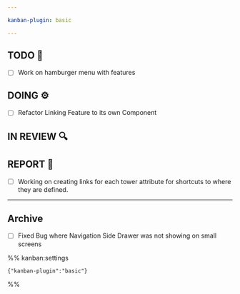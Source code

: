 ```yaml
---

kanban-plugin: basic

---
```


## TODO 💭

- [ ] Work on hamburger menu with features


## DOING ⚙️

- [ ] Refactor Linking Feature to its own Component


## IN REVIEW 🔍



## REPORT 📎

- [ ] Working on creating links for each tower attribute for shortcuts to where they are defined.


***

## Archive

- [ ] Fixed Bug where Navigation Side Drawer was not showing on small screens

%% kanban:settings
```
{"kanban-plugin":"basic"}
```
%%